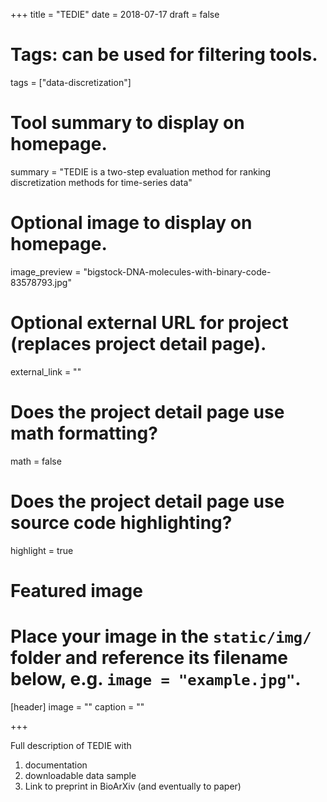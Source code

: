 +++
title = "TEDIE"
date = 2018-07-17
draft = false

# Tags: can be used for filtering tools.
tags = ["data-discretization"]

# Tool summary to display on homepage.
summary = "TEDIE is a two-step evaluation method for ranking discretization methods for time-series data"


# Optional image to display on homepage.
image_preview = "bigstock-DNA-molecules-with-binary-code-83578793.jpg"

# Optional external URL for project (replaces project detail page).
external_link = ""


# Does the project detail page use math formatting?
math = false

# Does the project detail page use source code highlighting?
highlight = true

# Featured image
# Place your image in the `static/img/` folder and reference its filename below, e.g. `image = "example.jpg"`.
[header]
image = ""
caption = ""

+++

Full description of TEDIE with 
1) documentation 
2) downloadable data sample
3) Link to preprint in BioArXiv (and eventually to paper)
